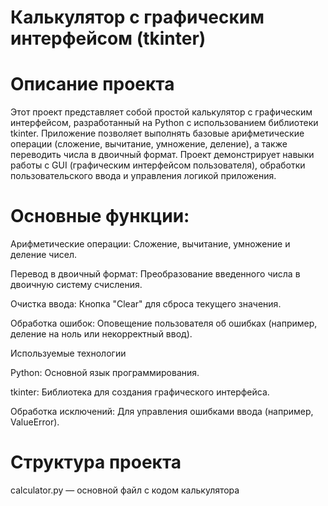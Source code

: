 # Калькулятор с графическим интерфейсом (tkinter)
# Описание проекта

Этот проект представляет собой простой калькулятор с графическим интерфейсом, разработанный на Python с использованием библиотеки tkinter. Приложение позволяет выполнять базовые арифметические операции (сложение, вычитание, умножение, деление), а также переводить числа в двоичный формат. Проект демонстрирует навыки работы с GUI (графическим интерфейсом пользователя), обработки пользовательского ввода и управления логикой приложения.

# Основные функции:

Арифметические операции: Сложение, вычитание, умножение и деление чисел.

Перевод в двоичный формат: Преобразование введенного числа в двоичную систему счисления.

Очистка ввода: Кнопка "Clear" для сброса текущего значения.

Обработка ошибок: Оповещение пользователя об ошибках (например, деление на ноль или некорректный ввод).

Используемые технологии

Python: Основной язык программирования.

tkinter: Библиотека для создания графического интерфейса.

Обработка исключений: Для управления ошибками ввода (например, ValueError).

# Структура проекта
calculator.py — основной файл с кодом калькулятора

